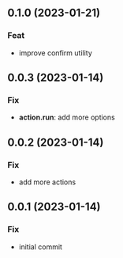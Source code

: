 ## 0.1.0 (2023-01-21)

### Feat

- improve confirm utility

## 0.0.3 (2023-01-14)

### Fix

- **action.run**: add more options

## 0.0.2 (2023-01-14)

### Fix

- add more actions

## 0.0.1 (2023-01-14)

### Fix

- initial commit
